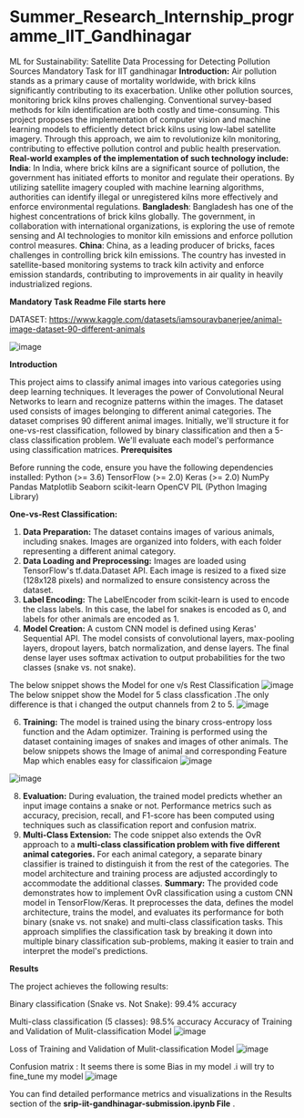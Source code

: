 # Summer_Research_Internship_programme_IIT_Gandhinagar
ML for Sustainability: Satellite Data Processing for Detecting Pollution Sources Mandatory Task for IIT gandhinagar
**Introduction:**
Air pollution stands as a primary cause of mortality worldwide, with brick kilns significantly contributing to its exacerbation. Unlike other pollution sources, monitoring brick kilns proves challenging. Conventional survey-based methods for kiln identification are both costly and time-consuming. This project proposes the implementation of computer vision and machine learning models to efficiently detect brick kilns using low-label satellite imagery. Through this approach, we aim to revolutionize kiln monitoring, contributing to effective pollution control and public health preservation.
**Real-world examples of the implementation of such technology include:**
**India**: In India, where brick kilns are a significant source of pollution, the government has initiated efforts to monitor and regulate their operations. By utilizing satellite imagery coupled with machine learning algorithms, authorities can identify illegal or unregistered kilns more effectively and enforce environmental regulations.
**Bangladesh**: Bangladesh has one of the highest concentrations of brick kilns globally. The government, in collaboration with international organizations, is exploring the use of remote sensing and AI technologies to monitor kiln emissions and enforce pollution control measures.
**China**: China, as a leading producer of bricks, faces challenges in controlling brick kiln emissions. The country has invested in satellite-based monitoring systems to track kiln activity and enforce emission standards, contributing to improvements in air quality in heavily industrialized regions.

**Mandatory Task Readme File starts here**

DATASET: https://www.kaggle.com/datasets/iamsouravbanerjee/animal-image-dataset-90-different-animals

![image](https://github.com/Prudhvinaraya/Summer_Research_Internship_programme_IIT_Gandhinagar/assets/93300939/9512d2fa-8d25-4775-9e32-b2d938eb9134)

**Introduction**

This project aims to classify animal images into various categories using deep learning techniques. It leverages the power of Convolutional Neural Networks to learn and recognize patterns within the images. The dataset used consists of images belonging to different animal categories.
The dataset comprises 90 different animal images. Initially, we'll structure it for one-vs-rest classification, followed by binary classification and then a 5-class classification problem. We'll evaluate each model's performance using classification matrices.
**Prerequisites**

Before running the code, ensure you have the following dependencies installed:
Python (>= 3.6)
TensorFlow (>= 2.0)
Keras (>= 2.0)
NumPy
Pandas
Matplotlib
Seaborn
scikit-learn
OpenCV
PIL (Python Imaging Library)

**One-vs-Rest Classification:**
1. **Data Preparation:**
The dataset contains images of various animals, including snakes.
Images are organized into folders, with each folder representing a different animal category.
2. **Data Loading and Preprocessing:**
Images are loaded using TensorFlow's tf.data.Dataset API.
Each image is resized to a fixed size (128x128 pixels) and normalized to ensure consistency across the dataset.
3. **Label Encoding:**
The LabelEncoder from scikit-learn is used to encode the class labels.
In this case, the label for snakes is encoded as 0, and labels for other animals are encoded as 1.
4. **Model Creation:**
A custom CNN model is defined using Keras' Sequential API.
The model consists of convolutional layers, max-pooling layers, dropout layers, batch normalization, and dense layers.
The final dense layer uses softmax activation to output probabilities for the two classes (snake vs. not snake).

The below snippet shows the Model for one v/s Rest Classification
![image](https://github.com/Prudhvinaraya/Summer_Research_Internship_programme_IIT_Gandhinagar/assets/93300939/4e02c960-d813-4a8d-be1e-e940f2317729)
The below snippet show the Model for 5 class classfication .The only difference is that i changed the output channels from 2 to 5.
![image](https://github.com/Prudhvinaraya/Summer_Research_Internship_programme_IIT_Gandhinagar/assets/93300939/17032489-e858-4a74-8fb2-42de855ce6c9)


6. **Training:**
The model is trained using the binary cross-entropy loss function and the Adam optimizer.
Training is performed using the dataset containing images of snakes and images of other animals.
The below snippets shows the Image of animal and corresponding Feature Map which enables easy for classificaion
![image](https://github.com/Prudhvinaraya/Summer_Research_Internship_programme_IIT_Gandhinagar/assets/93300939/1a3629b4-36c6-4dc3-9e19-224c930bf68d)

![image](https://github.com/Prudhvinaraya/Summer_Research_Internship_programme_IIT_Gandhinagar/assets/93300939/e74dc95e-30a2-4ba5-9e4e-199ea5466438)

8. **Evaluation:**
During evaluation, the trained model predicts whether an input image contains a snake or not.
Performance metrics such as accuracy, precision, recall, and F1-score has been computed using techniques such as classification report and confusion matrix.
9. **Multi-Class Extension:**
The code snippet also extends the OvR approach to a **multi-class classification problem with five different animal categories.**
For each animal category, a separate binary classifier is trained to distinguish it from the rest of the categories.
The model architecture and training process are adjusted accordingly to accommodate the additional classes.
**Summary:**
The provided code demonstrates how to implement OvR classification using a custom CNN model in TensorFlow/Keras. It preprocesses the data, defines the model architecture, trains the model, and evaluates its performance for both binary (snake vs. not snake) and multi-class classification tasks. This approach simplifies the classification task by breaking it down into multiple binary classification sub-problems, making it easier to train and interpret the model's predictions.


**Results**

The project achieves the following results:

Binary classification (Snake vs. Not Snake): 99.4% accuracy

Multi-class classification (5 classes): 98.5% accuracy
Accuracy of Training and Validation of Mulit-classification Model
![image](https://github.com/Prudhvinaraya/Summer_Research_Internship_programme_IIT_Gandhinagar/assets/93300939/eaf4fbdb-c33e-4f19-8fe2-0939d23020ff)

Loss of Training and Validation of Mulit-classification Model
![image](https://github.com/Prudhvinaraya/Summer_Research_Internship_programme_IIT_Gandhinagar/assets/93300939/5992d62b-0402-4021-b808-528d6a50d919)

Confusion matrix :
It seems there is some Bias in my model .i will try to fine_tune my model
![image](https://github.com/Prudhvinaraya/Summer_Research_Internship_programme_IIT_Gandhinagar/assets/93300939/d9d09d89-7048-46f4-89fc-904c94b1eb03)

You can find detailed performance metrics and visualizations in the Results section of the **srip-iit-gandhinagar-submission.ipynb File** .

